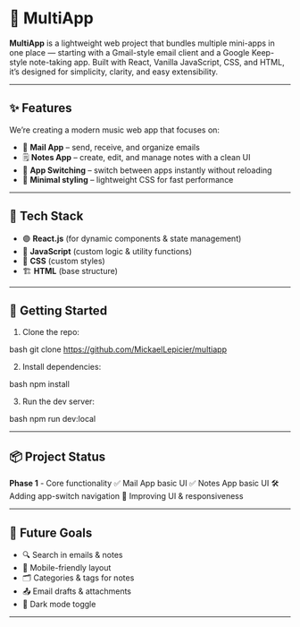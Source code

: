 
# 📂 MultiApp

**MultiApp** is a lightweight web project that bundles multiple mini-apps in one place — starting with a Gmail-style email client and a Google Keep-style note-taking app.
Built with React, Vanilla JavaScript, CSS, and HTML, it’s designed for simplicity, clarity, and easy extensibility.

---

## ✨ Features

We’re creating a modern music web app that focuses on:

- 📧 **Mail App** – send, receive, and organize emails  
- 🗒 **Notes App** – create, edit, and manage notes with a clean UI  
- 🔄 **App Switching** – switch between apps instantly without reloading  
- 🎨 **Minimal styling** – lightweight CSS for fast performance  

---

## 🧰 Tech Stack

- 🟣 **React.js** (for dynamic components & state management)  
- 📜 **JavaScript** (custom logic & utility functions)  
- 🎨 **CSS** (custom styles)  
- 🏗 **HTML** (base structure)  

---

## 🚀 Getting Started

1. Clone the repo:
   
bash
   git clone https://github.com/MickaelLepicier/multiapp


2. Install dependencies:
   
bash
   npm install


3. Run the dev server:
   
bash
   npm run dev:local




---

## 📦 Project Status

**Phase 1** - Core functionality
✅ Mail App basic UI
✅ Notes App basic UI
🛠 Adding app-switch navigation
🎯 Improving UI & responsiveness


---

## 🎯 Future Goals

- 🔍 Search in emails & notes 
- 📱 Mobile-friendly layout  
- 🗂 Categories & tags for notes 
- 📤 Email drafts & attachments  
- 🌙 Dark mode toggle

---

